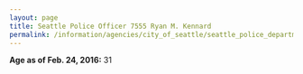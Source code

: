 ```yaml
---
layout: page
title: Seattle Police Officer 7555 Ryan M. Kennard
permalink: /information/agencies/city_of_seattle/seattle_police_department/copbook/7555/
---
```


**Age as of Feb. 24, 2016:** 31
